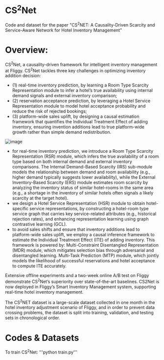 # CS<sup>2</sup>Net

Code and dataset for the paper "CS<sup>2</sup>NET: A Causality-Driven Scarcity and Service-Aware Network for Hotel Inventory Management"


# Overview:

CS<sup>2</sup>Net, a causality-driven framework for intelligent inventory management at Fliggy. CS<sup>2</sup>Net tackles three key challenges in optimizing inventory addition decision: 
 - (1) real-time inventory prediction, by learning a Room Type Scarcity Representation module to infer a hotel’s true availability using internal demand signals and external inventory comparison;
 - (2) reservation acceptance prediction, by leveraging a Hotel Service Representation module to model hotel acceptance probability and reduce the risk of rejected bookings;
 - (3) platform-wide sales uplift, by designing a causal estimation framework that quantifies the Individual Treatment Effect of adding inventory, ensuring invention additions lead to true platform-wide growth rather than simple demand redistribution.


![image](https://github.com/user-attachments/assets/22ba226c-8a43-46fb-b1bc-7e3451a22d37)


- for real-time inventory prediction, we introduce a Room Type Scarcity Representation (RSR) module, which infers the true availability of a room type based on both internal demand
and external inventory comparisons. The Internal Demand-Based Scarcity (IRS) sub-module models the relationship between demand and room availability (e.g., higher demand typically suggests lower availability), while the External Inventory-Based Scarcity (ERS) module estimates room scarcity by analyzing the inventory status of similar hotel-rooms in the same area (e.g., a shortage in the inventory of similar hotels often signals a likely scarcity at the target hotel).
- we design a Hotel Service Representation (HSR) module to obtain hotel-specific service representations, by constructing a hotel-room type service graph that carries key service-related attributes (e.g., historical rejection rates), and enhancing representation learning using graph contrastive learning (GCL).
- to avoid sales shifts and ensure that inventory additions lead to platform-wide sales uplift, we employ a causal inference framework to estimate the Individual Treatment Effect (ITE) of adding inventory. This framework is powered by: Multi-Constraint Disentangled Representation (MDR) module, which mitigates selection bias through adversarial and disentangled learning. Multi-Task Prediction (MTP) module, which jointly models the likelihood of successful reservations and hotel acceptance to compute ITE accurately.

Extensive offline experiments and a two-week online A/B test on Fliggy demonstrate CS<sup>2</sup>Net’s superiority over state-of-the-art baselines. CS2Net is now deployed in Fliggy’s Smart Inventory Management system, supporting real-time hotel inventory management.

The CS<sup>2</sup>NET dataset is a large-scale dataset collected in one month in the hotel inventory adjustment scenario of Fliggy, and in order to prevent data crossing problems, the dataset is split into training, validation, and testing sets in chronological order.

# Codes & Datasets

To train CS<sup>2</sup>Net:
 '''python train.py'''



